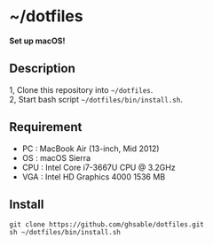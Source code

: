 # ~/dotfiles

**Set up macOS!**

## Description

1, Clone this repository into `~/dotfiles`.  
2, Start bash script `~/dotfiles/bin/install.sh`.

## Requirement

- PC  : MacBook Air (13-inch, Mid 2012)
- OS  : macOS Sierra
- CPU : Intel Core i7-3667U CPU @ 3.2GHz
- VGA : Intel HD Graphics 4000 1536 MB

## Install

    git clone https://github.com/ghsable/dotfiles.git
    sh ~/dotfiles/bin/install.sh
